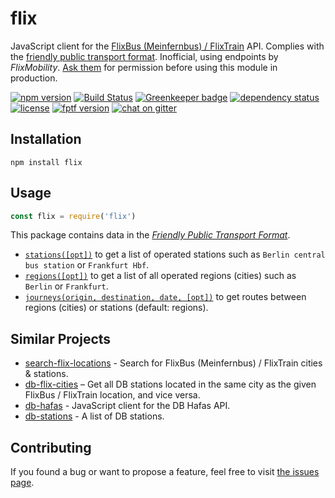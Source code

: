 # flix

JavaScript client for the [FlixBus (Meinfernbus) / FlixTrain](https://www.flixbus.de/) API. Complies with the [friendly public transport format](https://github.com/public-transport/friendly-public-transport-format). Inofficial, using endpoints by *FlixMobility*. [Ask them](https://www.flixbus.com/company/partners/affiliate-partners) for permission before using this module in production.

[![npm version](https://img.shields.io/npm/v/flix.svg)](https://www.npmjs.com/package/flix)
[![Build Status](https://travis-ci.org/juliuste/flix.svg?branch=master)](https://travis-ci.org/juliuste/flix)
[![Greenkeeper badge](https://badges.greenkeeper.io/juliuste/flix.svg)](https://greenkeeper.io/)
[![dependency status](https://img.shields.io/david/juliuste/flix.svg)](https://david-dm.org/juliuste/flix)
[![license](https://img.shields.io/github/license/juliuste/flix.svg?style=flat)](LICENSE)
[![fptf version](https://fptf.badges.juliustens.eu/badge/juliuste/flix)](https://fptf.badges.juliustens.eu/link/juliuste/flix)
[![chat on gitter](https://badges.gitter.im/public-transport.svg)](https://gitter.im/public-transport)

## Installation

```shell
npm install flix
```

## Usage

```javascript
const flix = require('flix')
```

This package contains data in the [*Friendly Public Transport Format*](https://github.com/public-transport/friendly-public-transport-format).

- [`stations([opt])`](docs/stations.md) to get a list of operated stations such as `Berlin central bus station` or `Frankfurt Hbf`.
- [`regions([opt])`](docs/regions.md) to get a list of all operated regions (cities) such as `Berlin` or `Frankfurt`.
- [`journeys(origin, destination, date, [opt])`](docs/journeys.md) to get routes between regions (cities) or stations (default: regions).

## Similar Projects

- [search-flix-locations](https://github.com/derhuerst/search-flix-locations/) - Search for FlixBus (Meinfernbus) / FlixTrain cities & stations.
- [db-flix-cities](https://github.com/juliuste/db-flix-cities/) – Get all DB stations located in the same city as the given FlixBus / FlixTrain location, and vice versa.
- [db-hafas](https://github.com/derhuerst/db-hafas/) - JavaScript client for the DB Hafas API.
- [db-stations](https://github.com/derhuerst/db-stations/) - A list of DB stations.

## Contributing

If you found a bug or want to propose a feature, feel free to visit [the issues page](https://github.com/juliuste/flix/issues).
